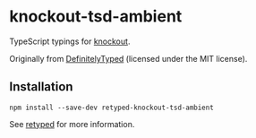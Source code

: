 # knockout-tsd-ambient

TypeScript typings for [knockout](http://knockoutjs.com).

Originally from [DefinitelyTyped](https://github.com/DefinitelyTyped/DefinitelyTyped) (licensed under the MIT license).

## Installation

```
npm install --save-dev retyped-knockout-tsd-ambient
```

See [retyped](https://github.com/retyped/retyped) for more information.